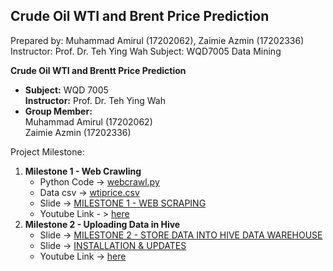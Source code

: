 ## Crude Oil WTI and Brent Price Prediction
Prepared by: Muhammad Amirul (17202062), Zaimie Azmin (17202336)
Instructor: Prof. Dr. Teh Ying Wah
Subject: WQD7005 Data Mining



<h><b>Crude Oil WTI and Brentt Price Prediction</b></h>
<ul>
  <li>
    <b>Subject:</b> WQD 7005 <br><b>Instructor:</b> Prof. Dr. Teh Ying Wah
  </li>
  <li>
    <b>Group Member:</b> <br>Muhammad Amirul (17202062)<br>Zaimie Azmin (17202336)
  </li>
</ul>
<p>
Project Milestone:<br>
<ol>
  <li>
    <b>Milestone 1 - Web Crawling</b><br>
    <ul>
      <li>
        Python Code -> <a href="https://github.com/muhdamirulsamsul/DataMining/blob/master/webcrawl.py">webcrawl.py</a>
      </li>
      <li>
        Data csv -> <a href="https://github.com/muhdamirulsamsul/DataMining/blob/master/wtiprice.csv">wtiprice.csv</a>
      </li>
      <li>
        Slide -> <a href="https://github.com/muhdamirulsamsul/DataMining/blob/master/MILESTONE%201%20-%20WEB%20SCRAPING.pdf">MILESTONE 1 - WEB SCRAPING</a>
      </li>
      <li>
        Youtube Link - > <a href="https://youtu.be/6_hUi_ktaWw">here</a>
      </li>
    </ul>
  </li>
  <li>
    <b>Milestone 2 - Uploading Data in Hive</b><br>
    <ul>
      <li>
        Slide -> <a href="https://github.com/muhdamirulsamsul/DataMining/blob/master/MILESTONE%202%20-%20STORE%20DATA%20INTO%20HIVE.pdf">MILESTONE 2 - STORE DATA INTO HIVE DATA WAREHOUSE</a>
      </li>
      <li>
        Slide -> <a href="https://github.com/muhdamirulsamsul/DataMining/blob/master/MILESTONE%202%20-%20INSTALLATION%20AND%20PROGRESS%20UPDATES.pdf">INSTALLATION & UPDATES</a>
      </li>
      <li>
        Youtube Link -> <a href="https://youtu.be/A2JoxsWwvZ4">here</a>
      </li>
    </ul>
  </li>
</ol>
</p>
